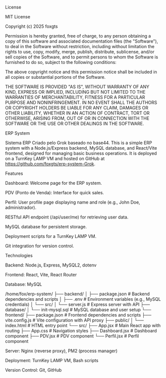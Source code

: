 License

MIT License

Copyright (c) 2025 foxgts

Permission is hereby granted, free of charge, to any person obtaining a copy of this software and associated documentation files (the "Software"), to deal in the Software without restriction, including without limitation the rights to use, copy, modify, merge, publish, distribute, sublicense, and/or sell copies of the Software, and to permit persons to whom the Software is furnished to do so, subject to the following conditions:

The above copyright notice and this permission notice shall be included in all copies or substantial portions of the Software.

THE SOFTWARE IS PROVIDED "AS IS", WITHOUT WARRANTY OF ANY KIND, EXPRESS OR IMPLIED, INCLUDING BUT NOT LIMITED TO THE WARRANTIES OF MERCHANTABILITY, FITNESS FOR A PARTICULAR PURPOSE AND NONINFRINGEMENT. IN NO EVENT SHALL THE AUTHORS OR COPYRIGHT HOLDERS BE LIABLE FOR ANY CLAIM, DAMAGES OR OTHER LIABILITY, WHETHER IN AN ACTION OF CONTRACT, TORT OR OTHERWISE, ARISING FROM, OUT OF OR IN CONNECTION WITH THE SOFTWARE OR THE USE OR OTHER DEALINGS IN THE SOFTWARE.

ERP System

Sistema ERP Criado pelo Grok baseado no base44. This is a simple ERP system with a Node.js/Express backend, MySQL database, and React/Vite frontend, designed for managing basic business operations. It is deployed on a TurnKey LAMP VM and hosted on GitHub at https://github.com/foxgts/erp-system-Grok.

Features

Dashboard: Welcome page for the ERP system.

PDV (Ponto de Venda): Interface for quick sales.

Perfil: User profile page displaying name and role (e.g., John Doe, administrador).

RESTful API endpoint (/api/user/me) for retrieving user data.

MySQL database for persistent storage.

Deployment scripts for a TurnKey LAMP VM.

Git integration for version control.

Technologies

Backend: Node.js, Express, MySQL2, dotenv

Frontend: React, Vite, React Router

Database: MySQL

/home/fox/erp-system/
├── backend/
│   ├── package.json       # Backend dependencies and scripts
│   ├── .env              # Environment variables (e.g., MySQL credentials)
│   └── src/
│       └── server.js     # Express server with API
├── database/
│   └── init-mysql.sql    # MySQL database and user setup
└── frontend/
    ├── package.json      # Frontend dependencies and scripts
    ├── vite.config.js    # Vite configuration with API proxy
    ├── public/
    │   └── index.html    # HTML entry point
    └── src/
        ├── App.jsx       # Main React app with routing
        ├── App.css       # Navigation styles
        ├── Dashboard.jsx # Dashboard component
        ├── PDV.jsx       # PDV component
        └── Perfil.jsx    # Perfil component

Server: Nginx (reverse proxy), PM2 (process manager)

Deployment: TurnKey LAMP VM, Bash scripts

Version Control: Git, GitHub
